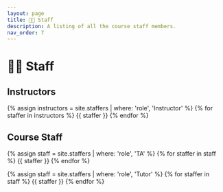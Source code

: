 ```yaml
---
layout: page
title: 👩‍🏫 Staff
description: A listing of all the course staff members.
nav_order: 7
---
```


# 👩‍🏫 Staff

## Instructors

{% assign instructors = site.staffers | where: 'role', 'Instructor' %}
{% for staffer in instructors %}
{{ staffer }}
{% endfor %}

## Course Staff

{% assign staff = site.staffers | where: 'role', 'TA' %}
{% for staffer in staff %}
{{ staffer }}
{% endfor %}

{% assign staff = site.staffers | where: 'role', 'Tutor' %}
{% for staffer in staff %}
{{ staffer }}
{% endfor %}
